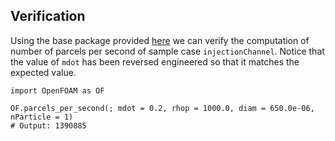## Verification

Using the base package provided [here](https://github.com/wallytutor/OpenFOAM) we can verify the computation of number of parcels per second of sample case `injectionChannel`. Notice that the value of `mdot` has been reversed engineered so that it matches the expected value.

```
import OpenFOAM as OF

OF.parcels_per_second(; mdot = 0.2, rhop = 1000.0, diam = 650.0e-06, nParticle = 1)
# Output: 1390885
```